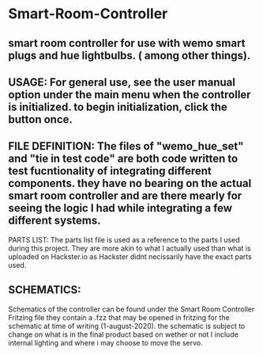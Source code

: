 # Smart-Room-Controller
smart room controller for use with wemo smart plugs and hue lightbulbs. ( among other things).
-------------------------------------------------------------------------------------------------------
USAGE:
For general use, see the user manual option under the main menu when the controller is initialized.
to begin initialization, click the button once. 
-------------------------------------------------------------------------------------------------------
FILE DEFINITION:
The files of "wemo_hue_set" and "tie in test code" are both code written to test 
fucntionality of integrating different components. they have no bearing on the actual
smart room controller and are there mearly for seeing the logic I had while 
integrating a few different systems. 
-------------------------------------------------------------------------------------------------------
PARTS LIST:
The parts list file is used as a reference to the parts I used during this 
project. They are more akin to what I actually used than what is uploaded on Hackster.io
as Hackster didnt necissarily have the exact parts used. 

SCHEMATICS:
-------------------------------------------------------------------------------------------------------
Schematics of the controller can be found under the Smart Room Controller Fritzing file
they contain a .fzz that may be opened in fritzing for the schematic at time of writing (1-august-2020).
the schematic is subject to change on what is in the final product based on wether or not I 
include internal lighting and where i may choose to move the servo.  